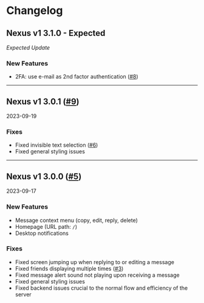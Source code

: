 <!---

PLEASE FOLLOW THE FORMAT USED FOR THE EARLIEST VERSION

-->

# Changelog

## Nexus v1 3.1.0 - Expected
*Expected Update*

### New Features
- 2FA: use e-mail as 2nd factor authentication ([#8](https://github.com/NoErrorStudio/Nexus/issues/8))

---

## Nexus v1 3.0.1 ([#9](https://github.com/NoErrorStudio/Nexus/pull/9))
2023-09-19

### Fixes
- Fixed invisible text selection ([#6](https://github.com/NoErrorStudio/Nexus/issues/6))
- Fixed general styling issues

---

## Nexus v1 3.0.0 ([#5](https://github.com/NoErrorStudio/Nexus/pull/5))
2023-09-17

### New Features
- Message context menu (copy, edit, reply, delete)
- Homepage (URL path: `/`)
- Desktop notifications

### Fixes
- Fixed screen jumping up when replying to or editing a message
- Fixed friends displaying multiple times ([#3](https://github.com/NoErrorStudio/Nexus/issues/3))
- Fixed message alert sound not playing upon receiving a message
- Fixed general styling issues
- Fixed backend issues crucial to the normal flow and efficiency of the server
